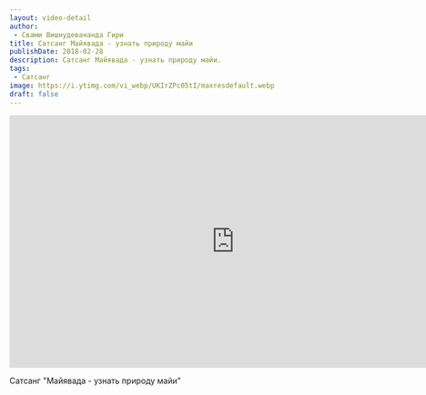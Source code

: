 ```yaml
---
layout: video-detail
author:
 - Свами Вишнудевананда Гири
title: Сатсанг Майявада - узнать природу майи
publishDate: 2018-02-28
description: Сатсанг Майявада - узнать природу майи. 
tags: 
 - Сатсанг
image: https://i.ytimg.com/vi_webp/UKIrZPc05tI/maxresdefault.webp
draft: false
---
```


<iframe width="790" height="444" src="https://www.youtube.com/embed/UKIrZPc05tI" frameborder="0" allowfullscreen=""></iframe> 

  Сатсанг "Майявада - узнать природу майи"

  

 